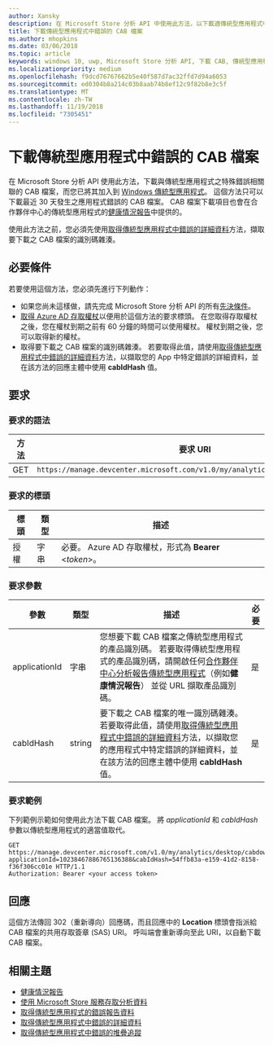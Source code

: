 ```yaml
---
author: Xansky
description: 在 Microsoft Store 分析 API 中使用此方法，以下載適傳統型應用程式中錯誤的 CAB 檔案。
title: 下載傳統型應用程式中錯誤的 CAB 檔案
ms.author: mhopkins
ms.date: 03/06/2018
ms.topic: article
keywords: windows 10, uwp, Microsoft Store 分析 API, 下載 CAB, 傳統型應用程式
ms.localizationpriority: medium
ms.openlocfilehash: f9dcd76767662b5e40f587d7ac32ffd7d94a6053
ms.sourcegitcommit: ed0304b8a214c03b8aab74b8ef12c9f82b8e3c5f
ms.translationtype: MT
ms.contentlocale: zh-TW
ms.lasthandoff: 11/19/2018
ms.locfileid: "7305451"
---
```

# <a name="download-the-cab-file-for-an-error-in-your-desktop-application"></a>下載傳統型應用程式中錯誤的 CAB 檔案

在 Microsoft Store 分析 API 使用此方法，下載與傳統型應用程式之特殊錯誤相關聯的 CAB 檔案，而您已將其加入到 [Windows 傳統型應用程式](https://msdn.microsoft.com/library/windows/desktop/mt826504)。 這個方法只可以下載最近 30 天發生之應用程式錯誤的 CAB 檔案。 CAB 檔案下載項目也會在合作夥伴中心的傳統型應用程式的[健康情況報告](https://msdn.microsoft.com/library/windows/desktop/mt826504)中提供的。

使用此方法之前，您必須先使用[取得傳統型應用程式中錯誤的詳細資料](get-details-for-an-error-in-your-desktop-application.md)方法，擷取要下載之 CAB 檔案的識別碼雜湊。

## <a name="prerequisites"></a>必要條件


若要使用這個方法，您必須先進行下列動作：

* 如果您尚未這樣做，請先完成 Microsoft Store 分析 API 的所有[先決條件](access-analytics-data-using-windows-store-services.md#prerequisites)。
* [取得 Azure AD 存取權杖](access-analytics-data-using-windows-store-services.md#obtain-an-azure-ad-access-token)以便用於這個方法的要求標頭。 在您取得存取權杖之後，您在權杖到期之前有 60 分鐘的時間可以使用權杖。 權杖到期之後，您可以取得新的權杖。
* 取得要下載之 CAB 檔案的識別碼雜湊。 若要取得此值，請使用[取得傳統型應用程式中錯誤的詳細資料](get-details-for-an-error-in-your-desktop-application.md)方法，以擷取您的 App 中特定錯誤的詳細資料，並在該方法的回應主體中使用 **cabIdHash** 值。

## <a name="request"></a>要求


### <a name="request-syntax"></a>要求的語法

| 方法 | 要求 URI                                                          |
|--------|----------------------------------------------------------------------|
| GET    | ```https://manage.devcenter.microsoft.com/v1.0/my/analytics/desktop/cabdownload``` |


### <a name="request-header"></a>要求的標頭

| 標頭        | 類型   | 描述                                                                 |
|---------------|--------|-----------------------------------------------------------------------------|
| 授權 | 字串 | 必要。 Azure AD 存取權杖，形式為 **Bearer** &lt;*token*&gt;。 |


### <a name="request-parameters"></a>要求參數

| 參數        | 類型   |  描述      |  必要  |
|---------------|--------|---------------|------|
| applicationId | 字串 | 您想要下載 CAB 檔案之傳統型應用程式的產品識別碼。 若要取得傳統型應用程式的產品識別碼，請開啟任何[合作夥伴中心分析報告傳統型應用程式](https://msdn.microsoft.com/library/windows/desktop/mt826504)（例如**健康情況報告**） 並從 URL 擷取產品識別碼。 |  是  |
| cabIdHash | string | 要下載之 CAB 檔案的唯一識別碼雜湊。 若要取得此值，請使用[取得傳統型應用程式中錯誤的詳細資料](get-details-for-an-error-in-your-desktop-application.md)方法，以擷取您的應用程式中特定錯誤的詳細資料，並在該方法的回應主體中使用 **cabIdHash** 值。 |  是  |


### <a name="request-example"></a>要求範例

下列範例示範如何使用此方法下載 CAB 檔案。 將 *applicationId* 和 *cabIdHash* 參數以傳統型應用程式的適當值取代。

```syntax
GET https://manage.devcenter.microsoft.com/v1.0/my/analytics/desktop/cabdownload?applicationId=10238467886765136388&cabIdHash=54ffb83a-e159-41d2-8158-f36f306cc01e HTTP/1.1
Authorization: Bearer <your access token>
```

## <a name="response"></a>回應

這個方法傳回 302（重新導向）回應碼，而且回應中的 **Location** 標頭會指派給 CAB 檔案的共用存取簽章 (SAS) URI。 呼叫端會重新導向至此 URI，以自動下載 CAB 檔案。

## <a name="related-topics"></a>相關主題

* [健康情況報告](../publish/health-report.md)
* [使用 Microsoft Store 服務存取分析資料](access-analytics-data-using-windows-store-services.md)
* [取得傳統型應用程式的錯誤報告資料](get-desktop-application-error-reporting-data.md)
* [取得傳統型應用程式中錯誤的詳細資料](get-details-for-an-error-in-your-desktop-application.md)
* [取得傳統型應用程式中錯誤的堆疊追蹤](get-the-stack-trace-for-an-error-in-your-desktop-application.md)
